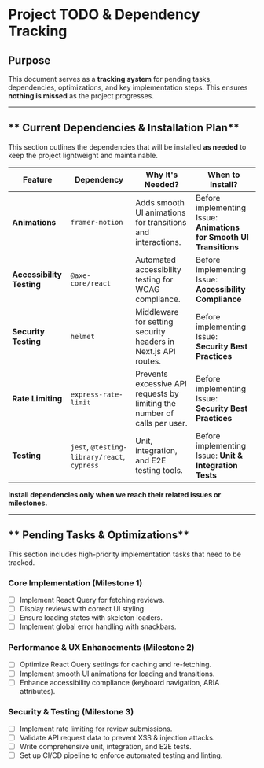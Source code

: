 # **Project TODO & Dependency Tracking**

## **Purpose**

This document serves as a **tracking system** for pending tasks, dependencies,
optimizations, and key implementation steps. This ensures **nothing is missed**
as the project progresses.

---

## ** Current Dependencies & Installation Plan**

This section outlines the dependencies that will be installed **as needed** to
keep the project lightweight and maintainable.

| **Feature**               | **Dependency**                              | **Why It's Needed?**                                                      | **When to Install?**                                                |
| ------------------------- | ------------------------------------------- | ------------------------------------------------------------------------- | ------------------------------------------------------------------- |
| **Animations**            | `framer-motion`                             | Adds smooth UI animations for transitions and interactions.               | Before implementing Issue: **Animations for Smooth UI Transitions** |
| **Accessibility Testing** | `@axe-core/react`                           | Automated accessibility testing for WCAG compliance.                      | Before implementing Issue: **Accessibility Compliance**             |
| **Security Testing**      | `helmet`                                    | Middleware for setting security headers in Next.js API routes.            | Before implementing Issue: **Security Best Practices**              |
| **Rate Limiting**         | `express-rate-limit`                        | Prevents excessive API requests by limiting the number of calls per user. | Before implementing Issue: **Security Best Practices**              |
| **Testing**               | `jest`, `@testing-library/react`, `cypress` | Unit, integration, and E2E testing tools.                                 | Before implementing Issue: **Unit & Integration Tests**             |

**Install dependencies only when we reach their related issues or milestones.**

---

## ** Pending Tasks & Optimizations**

This section includes high-priority implementation tasks that need to be
tracked.

### **Core Implementation (Milestone 1)**

- [ ] Implement React Query for fetching reviews.
- [ ] Display reviews with correct UI styling.
- [ ] Ensure loading states with skeleton loaders.
- [ ] Implement global error handling with snackbars.

### **Performance & UX Enhancements (Milestone 2)**

- [ ] Optimize React Query settings for caching and re-fetching.
- [ ] Implement smooth UI animations for loading and transitions.
- [ ] Enhance accessibility compliance (keyboard navigation, ARIA attributes).

### **Security & Testing (Milestone 3)**

- [ ] Implement rate limiting for review submissions.
- [ ] Validate API request data to prevent XSS & injection attacks.
- [ ] Write comprehensive unit, integration, and E2E tests.
- [ ] Set up CI/CD pipeline to enforce automated testing and linting.
